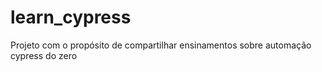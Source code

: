 # learn_cypress
Projeto com o propósito de compartilhar ensinamentos sobre automação cypress do zero
